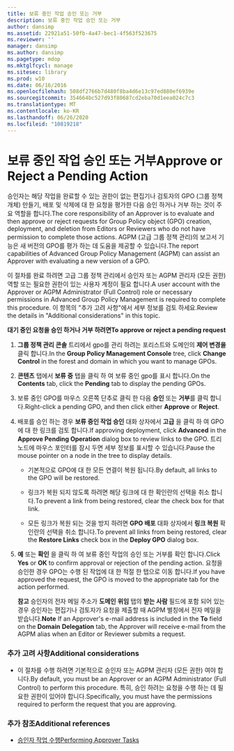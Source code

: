 ```yaml
---
title: 보류 중인 작업 승인 또는 거부
description: 보류 중인 작업 승인 또는 거부
author: dansimp
ms.assetid: 22921a51-50fb-4a47-bec1-4f563f523675
ms.reviewer: ''
manager: dansimp
ms.author: dansimp
ms.pagetype: mdop
ms.mktglfcycl: manage
ms.sitesec: library
ms.prod: w10
ms.date: 06/16/2016
ms.openlocfilehash: 508df2766b7d480f8ba4d6e13c97ed880ef6939e
ms.sourcegitcommit: 354664bc527d93f80687cd2eba70d1eea024c7c3
ms.translationtype: MT
ms.contentlocale: ko-KR
ms.lasthandoff: 06/26/2020
ms.locfileid: "10819218"
---
```

# <span data-ttu-id="a8a59-103">보류 중인 작업 승인 또는 거부</span><span class="sxs-lookup"><span data-stu-id="a8a59-103">Approve or Reject a Pending Action</span></span>


<span data-ttu-id="a8a59-104">승인자는 해당 작업을 완료할 수 있는 권한이 없는 편집기나 검토자의 GPO (그룹 정책 개체) 만들기, 배포 및 삭제에 대 한 요청을 평가한 다음 승인 하거나 거부 하는 것이 주요 역할을 합니다.</span><span class="sxs-lookup"><span data-stu-id="a8a59-104">The core responsibility of an Approver is to evaluate and then approve or reject requests for Group Policy object (GPO) creation, deployment, and deletion from Editors or Reviewers who do not have permission to complete those actions.</span></span> <span data-ttu-id="a8a59-105">AGPM (고급 그룹 정책 관리)의 보고서 기능은 새 버전의 GPO를 평가 하는 데 도움을 제공할 수 있습니다.</span><span class="sxs-lookup"><span data-stu-id="a8a59-105">The report capabilities of Advanced Group Policy Management (AGPM) can assist an Approver with evaluating a new version of a GPO.</span></span>

<span data-ttu-id="a8a59-106">이 절차를 완료 하려면 고급 그룹 정책 관리에서 승인자 또는 AGPM 관리자 (모든 권한) 역할 또는 필요한 권한이 있는 사용자 계정이 필요 합니다.</span><span class="sxs-lookup"><span data-stu-id="a8a59-106">A user account with the Approver or AGPM Administrator (Full Control) role or necessary permissions in Advanced Group Policy Management is required to complete this procedure.</span></span> <span data-ttu-id="a8a59-107">이 항목의 "추가 고려 사항"에서 세부 정보를 검토 하세요.</span><span class="sxs-lookup"><span data-stu-id="a8a59-107">Review the details in "Additional considerations" in this topic.</span></span>

**<span data-ttu-id="a8a59-108">대기 중인 요청을 승인 하거나 거부 하려면</span><span class="sxs-lookup"><span data-stu-id="a8a59-108">To approve or reject a pending request</span></span>**

1.  <span data-ttu-id="a8a59-109">**그룹 정책 관리 콘솔** 트리에서 gpo를 관리 하려는 포리스트와 도메인의 **제어 변경을** 클릭 합니다.</span><span class="sxs-lookup"><span data-stu-id="a8a59-109">In the **Group Policy Management Console** tree, click **Change Control** in the forest and domain in which you want to manage GPOs.</span></span>

2.  <span data-ttu-id="a8a59-110">**콘텐츠** 탭에서 **보류 중** 탭을 클릭 하 여 보류 중인 gpo를 표시 합니다.</span><span class="sxs-lookup"><span data-stu-id="a8a59-110">On the **Contents** tab, click the **Pending** tab to display the pending GPOs.</span></span>

3.  <span data-ttu-id="a8a59-111">보류 중인 GPO를 마우스 오른쪽 단추로 클릭 한 다음 **승인** 또는 **거부**를 클릭 합니다.</span><span class="sxs-lookup"><span data-stu-id="a8a59-111">Right-click a pending GPO, and then click either **Approve** or **Reject**.</span></span>

4.  <span data-ttu-id="a8a59-112">배포를 승인 하는 경우 **보류 중인 작업 승인** 대화 상자에서 **고급** 을 클릭 하 여 GPO에 대 한 링크를 검토 합니다.</span><span class="sxs-lookup"><span data-stu-id="a8a59-112">If approving deployment, click **Advanced** in the **Approve Pending Operation** dialog box to review links to the GPO.</span></span> <span data-ttu-id="a8a59-113">트리 노드에 마우스 포인터를 잠시 두면 세부 정보를 표시할 수 있습니다.</span><span class="sxs-lookup"><span data-stu-id="a8a59-113">Pause the mouse pointer on a node in the tree to display details.</span></span>

    -   <span data-ttu-id="a8a59-114">기본적으로 GPO에 대 한 모든 연결이 복원 됩니다.</span><span class="sxs-lookup"><span data-stu-id="a8a59-114">By default, all links to the GPO will be restored.</span></span>

    -   <span data-ttu-id="a8a59-115">링크가 복원 되지 않도록 하려면 해당 링크에 대 한 확인란의 선택을 취소 합니다.</span><span class="sxs-lookup"><span data-stu-id="a8a59-115">To prevent a link from being restored, clear the check box for that link.</span></span>

    -   <span data-ttu-id="a8a59-116">모든 링크가 복원 되는 것을 방지 하려면 **GPO 배포** 대화 상자에서 **링크 복원** 확인란의 선택을 취소 합니다.</span><span class="sxs-lookup"><span data-stu-id="a8a59-116">To prevent all links from being restored, clear the **Restore Links** check box in the **Deploy GPO** dialog box.</span></span>

5.  <span data-ttu-id="a8a59-117">**예** 또는 **확인** 을 클릭 하 여 보류 중인 작업의 승인 또는 거부를 확인 합니다.</span><span class="sxs-lookup"><span data-stu-id="a8a59-117">Click **Yes** or **OK** to confirm approval or rejection of the pending action.</span></span> <span data-ttu-id="a8a59-118">요청을 승인한 경우 GPO는 수행 된 작업에 대 한 적절 한 탭으로 이동 합니다.</span><span class="sxs-lookup"><span data-stu-id="a8a59-118">If you have approved the request, the GPO is moved to the appropriate tab for the action performed.</span></span>

    <span data-ttu-id="a8a59-119">**참고**  승인자의 전자 메일 주소가 **도메인** **위임** 탭의 **받는 사람** 필드에 포함 되어 있는 경우 승인자는 편집기나 검토자가 요청을 제출할 때 AGPM 별칭에서 전자 메일을 받습니다.</span><span class="sxs-lookup"><span data-stu-id="a8a59-119">**Note** If an Approver's e-mail address is included in the **To** field on the **Domain** **Delegation** tab, the Approver will receive e-mail from the AGPM alias when an Editor or Reviewer submits a request.</span></span>

     

### <span data-ttu-id="a8a59-120">추가 고려 사항</span><span class="sxs-lookup"><span data-stu-id="a8a59-120">Additional considerations</span></span>

-   <span data-ttu-id="a8a59-121">이 절차를 수행 하려면 기본적으로 승인자 또는 AGPM 관리자 (모든 권한) 여야 합니다.</span><span class="sxs-lookup"><span data-stu-id="a8a59-121">By default, you must be an Approver or an AGPM Administrator (Full Control) to perform this procedure.</span></span> <span data-ttu-id="a8a59-122">특히, 승인 하려는 요청을 수행 하는 데 필요한 권한이 있어야 합니다.</span><span class="sxs-lookup"><span data-stu-id="a8a59-122">Specifically, you must have the permissions required to perform the request that you are approving.</span></span>

### <span data-ttu-id="a8a59-123">추가 참조</span><span class="sxs-lookup"><span data-stu-id="a8a59-123">Additional references</span></span>

-   [<span data-ttu-id="a8a59-124">승인자 작업 수행</span><span class="sxs-lookup"><span data-stu-id="a8a59-124">Performing Approver Tasks</span></span>](performing-approver-tasks.md)

 

 





